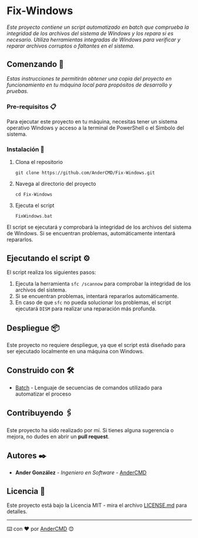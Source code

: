 # Fix-Windows

_Este proyecto contiene un script automatizado en batch que comprueba la integridad de los archivos del sistema de Windows y los repara si es necesario. Utiliza herramientas integradas de Windows para verificar y reparar archivos corruptos o faltantes en el sistema._

## Comenzando 🚀

_Estas instrucciones te permitirán obtener una copia del proyecto en funcionamiento en tu máquina local para propósitos de desarrollo y pruebas._

### Pre-requisitos 📋

Para ejecutar este proyecto en tu máquina, necesitas tener un sistema operativo Windows y acceso a la terminal de PowerShell o el Símbolo del sistema.

### Instalación 🔧

1. Clona el repositorio
    ```
    git clone https://github.com/AnderCMD/Fix-Windows.git
    ```

2. Navega al directorio del proyecto
    ```
    cd Fix-Windows
    ```

3. Ejecuta el script
    ```
    FixWindows.bat
    ```

El script se ejecutará y comprobará la integridad de los archivos del sistema de Windows. Si se encuentran problemas, automáticamente intentará repararlos.

## Ejecutando el script ⚙️

El script realiza los siguientes pasos:

1. Ejecuta la herramienta `sfc /scannow` para comprobar la integridad de los archivos del sistema.
2. Si se encuentran problemas, intentará repararlos automáticamente.
3. En caso de que `sfc` no pueda solucionar los problemas, el script ejecutará `DISM` para realizar una reparación más profunda.

## Despliegue 📦

Este proyecto no requiere despliegue, ya que el script está diseñado para ser ejecutado localmente en una máquina con Windows.

## Construido con 🛠️

* [Batch](https://ss64.com/nt/) - Lenguaje de secuencias de comandos utilizado para automatizar el proceso

## Contribuyendo 🖇️

Este proyecto ha sido realizado por mí. Si tienes alguna sugerencia o mejora, no dudes en abrir un **pull request**.

## Autores ✒️

* **Ander González** - *Ingeniero en Software* - [AnderCMD](https://github.com/AnderCMD)

## Licencia 📄

Este proyecto está bajo la Licencia MIT - mira el archivo [LICENSE.md](LICENSE.md) para detalles.

---
⌨️ con ❤️ por [AnderCMD](https://github.com/AnderCMD) 😊
